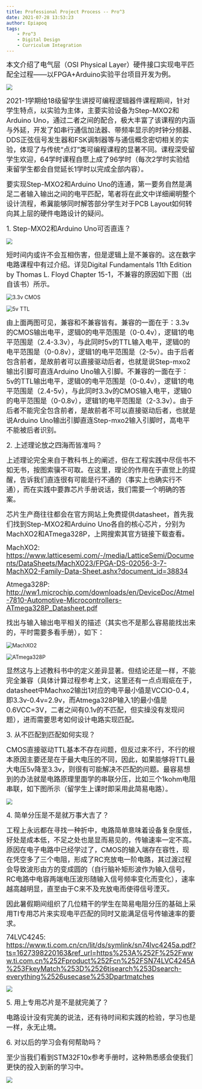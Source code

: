 ```yaml
---
title: Professional Project Process -- Pro^3
date: 2021-07-28 13:53:23
author: Epiapoq
tags:
    - Pro^3
    - Digital Design
    - Curriculum Integration 
---
```


<font size=4>本文介绍了电气层（OSI Physical Layer）硬件接口实现电平匹配全过程——以FPGA+Arduino实验平台项目开发为例。</font><!-- more -->

![](step-mxo2.png)

<font size=4>2021-1学期给18级留学生讲授可编程逻辑器件课程期间，针对学生特点，以实验为主体，主要实验设备为Step-MXO2和Arduino Uno，通过二者之间的配合，极大丰富了该课程的内涵与外延，开发了如串行通信加法器、带频率显示的时钟分频器、DDS正弦信号发生器和FSK调制器等与通信概念密切相关的实验，体现了与传统“点灯”类可编程课程的显著不同。课程深受留学生欢迎，64学时课程自愿上成了96学时（每次2学时实验结束留学生都会自觉延长1学时以完成全部内容）。</font>

<font size=4>要实现Step-MXO2和Arduino Uno的连通，第一要务自然是满足二者输入输出之间的电平匹配，笔者将在此文中详细阐明整个设计流程，希冀能够同时解答部分学生对于PCB Layout如何转向其上层的硬件电路设计的疑问。</font>

<font size=4>1. Step-MXO2和Arduino Uno可否直连？</font>

![](interface.png)

<font size=4>短时间内或许不会互相伤害，但是逻辑上是不兼容的。这在数字电路课程中有过介绍。详见Digital Fundamentals 11th Edition by Thomas L. Floyd Chapter 15-1，不兼容的原因如下图（出自该书）所示。</font>

![3.3v CMOS](3.3v.png)

![5v TTL](5v.png)

<font size=4>由上面两图可见，兼容和不兼容皆有。兼容的一面在于：3.3v的CMOS输出电平，逻辑0的电平范围是（0-0.4v），逻辑1的电平范围是（2.4-3.3v），与此同时5v的TTL输入电平，逻辑0的电平范围是（0-0.8v），逻辑1的电平范围是（2-5v）。由于后者包含前者，是故前者可以直接驱动后者，也就是说Step-mxo2输出引脚可直连Arduino Uno输入引脚。不兼容的一面在于：5v的TTL输出电平，逻辑0的电平范围是（0-0.4v），逻辑1的电平范围是（2.4-5v），与此同时3.3v的CMOS输入电平，逻辑0的电平范围是（0-0.8v），逻辑1的电平范围是（2-3.3v）。由于后者不能完全包含前者，是故前者不可以直接驱动后者，也就是说Arduino Uno输出引脚直连Step-mxo2输入引脚时，高电平不能被后者识别。</font>

<font size=4>2. 上述理论放之四海而皆准吗？</font>

<font size=4>上述理论完全来自于教科书上的阐述，但在工程实践中尽信书不如无书，按图索骥不可取。在这里，理论的作用在于直觉上的提醒，告诉我们直连很有可能是行不通的（事实上也确实行不通），而在实践中要靠芯片手册说话，我们需要一个明确的答案。</font>

<font size=4>芯片生产商往往都会在官方网站上免费提供datasheet，首先我们找到Step-MXO2和Arduino Uno各自的核心芯片，分别为MachXO2和ATmega328P，上网搜索其官方链接下载查看。</font>

<font size=4>MachXO2: https://www.latticesemi.com/-/media/LatticeSemi/Documents/DataSheets/MachXO23/FPGA-DS-02056-3-7-MachXO2-Family-Data-Sheet.ashx?document_id=38834</font>

<font size=4>Atmega328P: http://ww1.microchip.com/downloads/en/DeviceDoc/Atmel-7810-Automotive-Microcontrollers-ATmega328P_Datasheet.pdf</font>

<font size=4>找出与输入输出电平相关的描述（其实也不是那么容易能找出来的，平时需要多看手册），如下：</font>

![MachXO2](datasheet_3.3v.png)

![ATmega328P](datasheet_5v.png)

<font size=4>显然这与上述教科书中的定义差异显著。但结论还是一样，不能完全兼容（具体计算过程参考上文，这里还有一点点瑕疵在于，datasheet中Machxo2输出1对应的电平最小值是VCCIO-0.4，即3.3v-0.4v=2.9v，而Atmega328P输入1的最小值是0.6VCC=3V，二者之间有0.1v的不匹配，但实操没有发现问题），进而需要思考如何设计电路实现匹配。</font>

<font size=4>3. 从不匹配到匹配如何实现？</font>

<font size=4>CMOS直接驱动TTL基本不存在问题，但反过来不行，不行的根本原因主要还是在于最大电压的不同，因此，如果能够将TTL最大电压5v降至3.3v，则很有可能解决不匹配的问题。最容易想到的办法就是电路原理里面学的串联分压，比如三个1kohm电阻串联，如下图所示（留学生上课时即采用此简易电路）。</font>

![](compatible.png)

<font size=4>4. 简单分压是不是就万事大吉了？</font>

<font size=4>工程上永远都在寻找一种折中，电路简单意味着设备复杂度低，好处是成本低，不足之处也是显而易见的，传输速率一定不高。原因在电子电路中已经学过了，CMOS的输入端存在容性，现在凭空多了三个电阻，形成了RC充放电一阶电路，其过渡过程会导致波形由方的变成圆的（自行脑补矩形波作为输入信号，RC电路中电容两端电压波形随输入信号频率变化而变化），速率越高越明显，直至由于C来不及充放电而使得信号湮灭。</font>

<font size=4>因此暑假期间组织了几位精干的学生在简易电阻分压的基础上采用TI专用芯片来实现电平匹配的同时又能满足信号传输速率的要求。</font>

<font size=4>74LVC4245: https://www.ti.com.cn/cn/lit/ds/symlink/sn74lvc4245a.pdf?ts=1627398220163&ref_url=https%253A%252F%252Fwww.ti.com.cn%252Fproduct%252Fcn%252FSN74LVC4245A%253FkeyMatch%253D%2526tisearch%253Dsearch-everything%2526usecase%253Dpartmatches</font>

![](74lvc4245.png)

<font size=4>5. 用上专用芯片是不是就完美了？</font>

<font size=4>电路设计没有完美的说法，还有待时间和实践的检验，学习也是一样，永无止境。</font>

<font size=4>6. 对以后的学习会有何帮助吗？</font>

<font size=4>至少当我们看到STM32F10x参考手册时，这种熟悉感会使我们更快的投入到新的学习中。</font>

![](stm32f10x.png)